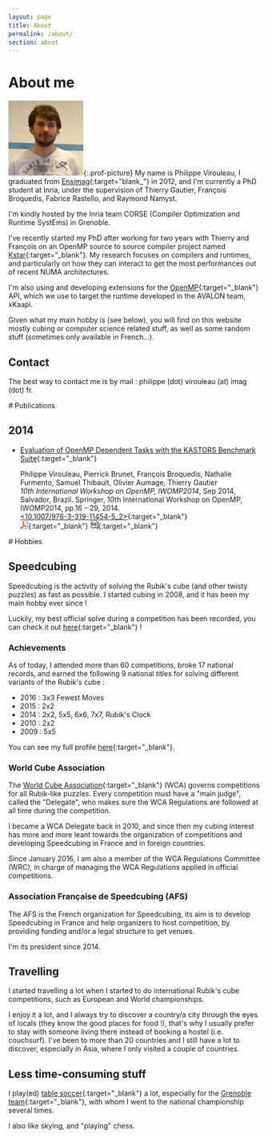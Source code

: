 ```yaml
---
layout: page
title: About
permalink: /about/
section: about
---
```



<div class="well" markdown="1">

# About me

![photo](/resources/about_picture.png){:.prof-picture}
My name is Philippe Virouleau, I graduated from [Ensimag](http://ensimag.grenoble-inp.fr/){:target="blank_"} in 2012, and I'm currently a PhD student at Inria, under the supervision of Thierry Gautier, François Broquedis, Fabrice Rastello, and Raymond Namyst.

I'm kindly hosted by the Inria team CORSE (Compiler Optimization and Runtime SystEms) in Grenoble.

I've recently started my PhD after working for two years with Thierry and François on an OpenMP source to source compiler project named [Kstar](http://kstar.gforge.inria.fr/){:target="_blank"}. My research focuses on compilers and runtimes, and particularly on how they can interact to get the most performances out of recent NUMA architectures.

I'm also using and developing extensions for the [OpenMP](http://openmp.org/wp/){:target="_blank"} API, which we use to target the runtime developed in the AVALON team, xKaapi.

Given what my main hobby is (see below), you will find on this website mostly cubing or computer science related stuff, as well as some random stuff (sometimes only available in French...).

## Contact

The best way to contact me is by mail : philippe (dot) virouleau (at) imag (dot) fr.

</div>

<div class="well" markdown="1">
# Publications

## 2014


* [Evaluation of OpenMP Dependent Tasks with the KASTORS Benchmark Suite](https://hal.inria.fr/hal-01081974){:target="_blank"}

  Philippe Virouleau, Pierrick Brunet, François Broquedis, Nathalie Furmento, Samuel Thibault, Olivier Aumage, Thierry Gautier<br/>
  *10th International Workshop on OpenMP, IWOMP2014*, Sep 2014, Salvador, Brazil. Springer, 10th International Workshop on OpenMP, IWOMP2014, pp.16 &#8211; 29, 2014.<br/>
  [<10.1007/978-3-319-11454-5_2>](http://dx.doi.org/10.1007/978-3-319-11454-5_2){:target="_blank"}<br/>
  [![pdf][1]][2]{:target="_blank"}
  [![Bibtex][3]][4]{:target="_blank"}

</div>

<div class="well" markdown="1">
# Hobbies

## Speedcubing

Speedcubing is the activity of solving the Rubik's cube (and other twisty puzzles) as fast as possible. I started cubing in 2008, and it has been my main hobby ever since !

Luckily, my best official solve during a competition has been recorded, you can check it out [here](https://www.youtube.com/watch?v=KHaellMev1M){:target="_blank"} !

### Achievements

As of today, I attended more than 60 competitions, broke 17 national records, and earned the following 9 national titles for solving different variants of the Rubik's cube :

* 2016 : 3x3 Fewest Moves
* 2015 : 2x2
* 2014 : 2x2, 5x5, 6x6, 7x7, Rubik's Clock
* 2010 : 2x2
* 2009 : 5x5

You can see my full profile [here](https://www.worldcubeassociation.org/results/p.php?i=2008VIRO01){:target="_blank"}.

### World Cube Association

The [World Cube Association](https://www.worldcubeassociation.org/){:target="_blank"} (WCA) governs competitions for all Rubik-like puzzles. Every competition must have a "main judge", called the "Delegate", who makes sure the WCA Regulations are followed at all time during the competition.

I became a WCA Delegate back in 2010, and since then my cubing interest has more and more leant towards the organization of competitions and developing Speedcubing in France and in foreign countries.

Since January 2016, I am also a member of the WCA Regulations Committee (WRC), in charge of managing the WCA Regulations applied in official competitions.

### Association Française de Speedcubing (AFS)

The AFS is the French organization for Speedcubing, its aim is to develop Speedcubing in France and help organizers to host competition, by providing funding and/or a legal structure to get venues.

I'm its president since 2014.

## Travelling

I started travelling a lot when I started to do international Rubik's cube competitions, such as European and World championships.

I enjoy it a lot, and I always try to discover a country/a city through the eyes of locals (they know the good places for food !), that's why I usually prefer to stay with someone living there instead of booking a hostel (i.e. couchsurf). I've been to more than 20 countries and I still have a lot to discover, especially in Asia, where I only visited a couple of countries.

## Less time-consuming stuff

I play(ed) [table soccer](http://www.table-soccer.org/){:target="_blank"} a lot, especially for the [Grenoble team](http://babyfootgrenoble.free.fr/){:target="_blank"}, with whom I went to the national championship several times.

I also like skying, and "playing" chess.

</div>

[1]: /resources/pdf.png
[2]: https://hal.inria.fr/hal-01081974/file/iwomp2014.pdf
[3]: /resources/bibtex.png
[4]: https://hal.inria.fr/hal-01081974/bibtex
